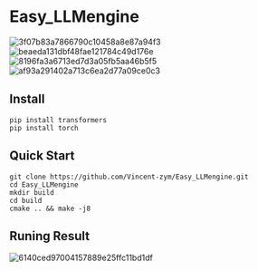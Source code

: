 # Easy_LLMengine
![3f07b83a7866790c10458a8e87a94f3](https://github.com/user-attachments/assets/c6d51b0e-0463-4967-a20f-b9d11f5e303e)
![beaeda131dbf48fae121784c49d176e](https://github.com/user-attachments/assets/de75852a-130c-4808-b7a1-b38e7c6baf32)
![8196fa3a6713ed7d3a05fb5aa46b5f5](https://github.com/user-attachments/assets/c76c6653-b8b3-4696-b1d5-8086bfb544fc)
![af93a291402a713c6ea2d77a09ce0c3](https://github.com/user-attachments/assets/9d794360-0e55-4f08-b89b-0bffce3815b1)

## Install
```
pip install transformers
pip install torch
```
## Quick Start
```
git clone https://github.com/Vincent-zym/Easy_LLMengine.git
cd Easy_LLMengine
mkdir build
cd build
cmake .. && make -j8
```
## Runing Result
![6140ced97004157889e25ffc11bd1df](https://github.com/user-attachments/assets/8f0a1366-c829-49ca-bda9-865cd03b7852)
